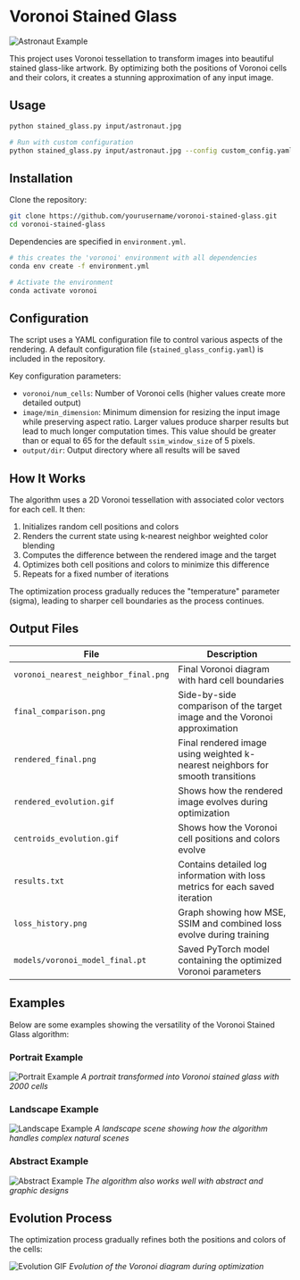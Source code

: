 # Voronoi Stained Glass

![Astronaut Example](examples/astronaut.png)


This project uses Voronoi tessellation to transform images into beautiful stained glass-like artwork. By optimizing both the positions of Voronoi cells and their colors, it creates a stunning approximation of any input image.

## Usage
```bash
python stained_glass.py input/astronaut.jpg

# Run with custom configuration
python stained_glass.py input/astronaut.jpg --config custom_config.yaml
```

## Installation

Clone the repository:
```bash
git clone https://github.com/yourusername/voronoi-stained-glass.git
cd voronoi-stained-glass
```
Dependencies are specified in `environment.yml`. 
```bash
# this creates the 'voronoi' environment with all dependencies
conda env create -f environment.yml

# Activate the environment
conda activate voronoi
```

## Configuration

The script uses a YAML configuration file to control various aspects of the rendering. A default configuration file (`stained_glass_config.yaml`) is included in the repository.

Key configuration parameters:

- `voronoi/num_cells`: Number of Voronoi cells (higher values create more detailed output)
- `image/min_dimension`: Minimum dimension for resizing the input image while preserving aspect ratio. Larger values produce sharper results but lead to much longer computation times. This value should be greater than or equal to 65 for the default `ssim_window_size` of 5 pixels.
- `output/dir`: Output directory where all results will be saved

## How It Works

The algorithm uses a 2D Voronoi tessellation with associated color vectors for each cell. It then:

1. Initializes random cell positions and colors
2. Renders the current state using k-nearest neighbor weighted color blending
3. Computes the difference between the rendered image and the target
4. Optimizes both cell positions and colors to minimize this difference
5. Repeats for a fixed number of iterations

The optimization process gradually reduces the "temperature" parameter (sigma), leading to sharper cell boundaries as the process continues.

## Output Files

| File | Description |
| ---- | ----------- |
| `voronoi_nearest_neighbor_final.png` | Final Voronoi diagram with hard cell boundaries |
| `final_comparison.png` | Side-by-side comparison of the target image and the Voronoi approximation |
| `rendered_final.png` | Final rendered image using weighted k-nearest neighbors for smooth transitions |
| `rendered_evolution.gif` | Shows how the rendered image evolves during optimization |
| `centroids_evolution.gif` | Shows how the Voronoi cell positions and colors evolve |
| `results.txt` | Contains detailed log information with loss metrics for each saved iteration |
| `loss_history.png` | Graph showing how MSE, SSIM and combined loss evolve during training |
| `models/voronoi_model_final.pt` | Saved PyTorch model containing the optimized Voronoi parameters |

## Examples

Below are some examples showing the versatility of the Voronoi Stained Glass algorithm:

### Portrait Example
![Portrait Example](examples/portrait_final.png)
*A portrait transformed into Voronoi stained glass with 2000 cells*

### Landscape Example
![Landscape Example](examples/landscape_final.png)
*A landscape scene showing how the algorithm handles complex natural scenes*

### Abstract Example
![Abstract Example](examples/abstract_final.png)
*The algorithm also works well with abstract and graphic designs*

## Evolution Process

The optimization process gradually refines both the positions and colors of the cells:

![Evolution GIF](examples/evolution.gif)
*Evolution of the Voronoi diagram during optimization*

